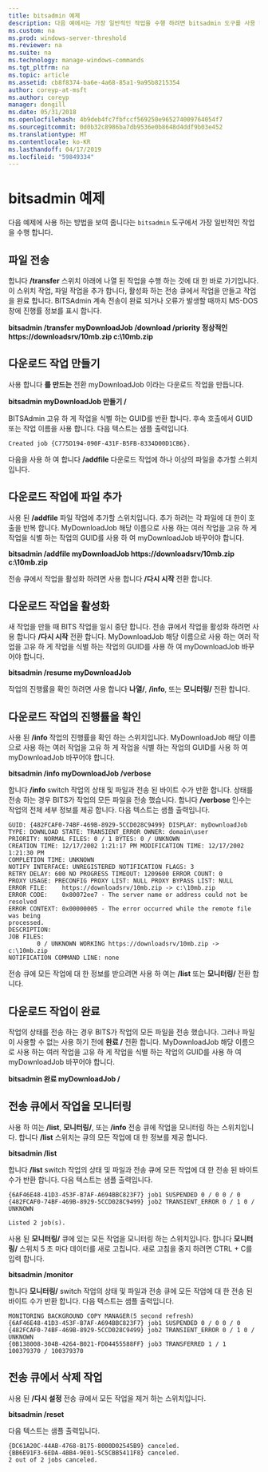 ```yaml
---
title: bitsadmin 예제
description: 다음 예에서는 가장 일반적인 작업을 수행 하려면 bitsadmin 도구를 사용 하는 방법을 보여 줍니다.
ms.custom: na
ms.prod: windows-server-threshold
ms.reviewer: na
ms.suite: na
ms.technology: manage-windows-commands
ms.tgt_pltfrm: na
ms.topic: article
ms.assetid: cb8f8374-ba6e-4a68-85a1-9a95b8215354
author: coreyp-at-msft
ms.author: coreyp
manager: dongill
ms.date: 05/31/2018
ms.openlocfilehash: 4b9deb4fc7fbfccf569250e965274009764054f7
ms.sourcegitcommit: 0d0b32c8986ba7db9536e0b8648d4ddf9b03e452
ms.translationtype: MT
ms.contentlocale: ko-KR
ms.lasthandoff: 04/17/2019
ms.locfileid: "59849334"
---
```

# <a name="bitsadmin-examples"></a>bitsadmin 예제

다음 예제에 사용 하는 방법을 보여 줍니다는 `bitsadmin` 도구에서 가장 일반적인 작업을 수행 합니다.

## <a name="transfer-a-file"></a>파일 전송

합니다 **/transfer** 스위치 아래에 나열 된 작업을 수행 하는 것에 대 한 바로 가기입니다. 이 스위치 작업, 파일 작업을 추가 합니다, 활성화 하는 전송 큐에서 작업을 만들고 작업을 완료 합니다. BITSAdmin 계속 전송이 완료 되거나 오류가 발생할 때까지 MS-DOS 창에 진행률 정보를 표시 합니다.

**bitsadmin /transfer myDownloadJob /download /priority 정상적인 https://downloadsrv/10mb.zip c:\\10mb.zip**

## <a name="create-a-download-job"></a>다운로드 작업 만들기

사용 합니다 **를 만드는** 전환 myDownloadJob 이라는 다운로드 작업을 만듭니다.

**bitsadmin myDownloadJob 만들기 /**

BITSAdmin 고유 하 게 작업을 식별 하는 GUID를 반환 합니다. 후속 호출에서 GUID 또는 작업 이름을 사용 합니다. 다음 텍스트는 샘플 출력입니다.

``` syntax
Created job {C775D194-090F-431F-B5FB-8334D00D1CB6}.
```

다음을 사용 하 여 합니다 **/addfile** 다운로드 작업에 하나 이상의 파일을 추가할 스위치입니다.

## <a name="add-files-to-the-download-job"></a>다운로드 작업에 파일 추가

사용 된 **/addfile** 파일 작업에 추가할 스위치입니다. 추가 하려는 각 파일에 대 한이 호출을 반복 합니다. MyDownloadJob 해당 이름으로 사용 하는 여러 작업을 고유 하 게 작업을 식별 하는 작업의 GUID를 사용 하 여 myDownloadJob 바꾸어야 합니다.

**bitsadmin /addfile myDownloadJob https://downloadsrv/10mb.zip c:\\10mb.zip**

전송 큐에서 작업을 활성화 하려면 사용 합니다 **/다시 시작** 전환 합니다.

## <a name="activate-the-download-job"></a>다운로드 작업을 활성화

새 작업을 만들 때 BITS 작업을 일시 중단 합니다. 전송 큐에서 작업을 활성화 하려면 사용 합니다 **/다시 시작** 전환 합니다. MyDownloadJob 해당 이름으로 사용 하는 여러 작업을 고유 하 게 작업을 식별 하는 작업의 GUID를 사용 하 여 myDownloadJob 바꾸어야 합니다.

**bitsadmin /resume myDownloadJob**

작업의 진행률을 확인 하려면 사용 합니다 **나열/**, **/info**, 또는 **모니터링/** 전환 합니다.

## <a name="determine-the-progress-of-the-download-job"></a>다운로드 작업의 진행률을 확인

사용 된 **/info** 작업의 진행률을 확인 하는 스위치입니다. MyDownloadJob 해당 이름으로 사용 하는 여러 작업을 고유 하 게 작업을 식별 하는 작업의 GUID를 사용 하 여 myDownloadJob 바꾸어야 합니다.

**bitsadmin /info myDownloadJob /verbose**

합니다 **/info** switch 작업의 상태 및 파일과 전송 된 바이트 수가 반환 합니다. 상태를 전송 하는 경우 BITS가 작업의 모든 파일을 전송 했습니다. 합니다 **/verbose** 인수는 작업의 전체 세부 정보를 제공 합니다. 다음 텍스트는 샘플 출력입니다.

``` syntax
GUID: {482FCAF0-74BF-469B-8929-5CCD028C9499} DISPLAY: myDownloadJob
TYPE: DOWNLOAD STATE: TRANSIENT_ERROR OWNER: domain\user
PRIORITY: NORMAL FILES: 0 / 1 BYTES: 0 / UNKNOWN
CREATION TIME: 12/17/2002 1:21:17 PM MODIFICATION TIME: 12/17/2002 1:21:30 PM
COMPLETION TIME: UNKNOWN
NOTIFY INTERFACE: UNREGISTERED NOTIFICATION FLAGS: 3
RETRY DELAY: 600 NO PROGRESS TIMEOUT: 1209600 ERROR COUNT: 0
PROXY USAGE: PRECONFIG PROXY LIST: NULL PROXY BYPASS LIST: NULL
ERROR FILE:    https://downloadsrv/10mb.zip -> c:\10mb.zip
ERROR CODE:    0x80072ee7 - The server name or address could not be resolved
ERROR CONTEXT: 0x00000005 - The error occurred while the remote file was being 
processed.
DESCRIPTION:
JOB FILES:
        0 / UNKNOWN WORKING https://downloadsrv/10mb.zip -> c:\10mb.zip
NOTIFICATION COMMAND LINE: none
```

전송 큐에 모든 작업에 대 한 정보를 받으려면 사용 하 여는 **/list** 또는 **모니터링/** 전환 합니다.

## <a name="completing-the-download-job"></a>다운로드 작업이 완료

작업의 상태를 전송 하는 경우 BITS가 작업의 모든 파일을 전송 했습니다. 그러나 파일이 사용할 수 없는 사용 하기 전에 **완료 /** 전환 합니다. MyDownloadJob 해당 이름으로 사용 하는 여러 작업을 고유 하 게 작업을 식별 하는 작업의 GUID를 사용 하 여 myDownloadJob 바꾸어야 합니다.

**bitsadmin 완료 myDownloadJob /**

## <a name="monitoring-jobs-in-the-transfer-queue"></a>전송 큐에서 작업을 모니터링

사용 하 여는 **/list**, **모니터링/**, 또는 **/info** 전송 큐에 작업을 모니터링 하는 스위치입니다. 합니다 **/list** 스위치는 큐의 모든 작업에 대 한 정보를 제공 합니다.

**bitsadmin /list**

합니다 **/list** switch 작업의 상태 및 파일과 전송 큐에 모든 작업에 대 한 전송 된 바이트 수가 반환 합니다. 다음 텍스트는 샘플 출력입니다.

``` syntax
{6AF46E48-41D3-453F-B7AF-A694BBC823F7} job1 SUSPENDED 0 / 0 0 / 0
{482FCAF0-74BF-469B-8929-5CCD028C9499} job2 TRANSIENT_ERROR 0 / 1 0 / UNKNOWN

Listed 2 job(s).
```

사용 된 **모니터링/** 큐에 있는 모든 작업을 모니터링 하는 스위치입니다. 합니다 **모니터링/** 스위치 5 초 마다 데이터를 새로 고칩니다. 새로 고침을 중지 하려면 CTRL + C를 입력 합니다.

**bitsadmin /monitor**

합니다 **모니터링/** switch 작업의 상태 및 파일과 전송 큐에 모든 작업에 대 한 전송 된 바이트 수가 반환 합니다. 다음 텍스트는 샘플 출력입니다.

``` syntax
MONITORING BACKGROUND COPY MANAGER(5 second refresh)
{6AF46E48-41D3-453F-B7AF-A694BBC823F7} job1 SUSPENDED 0 / 0 0 / 0
{482FCAF0-74BF-469B-8929-5CCD028C9499} job2 TRANSIENT_ERROR 0 / 1 0 / UNKNOWN
{0B138008-304B-4264-B021-FD04455588FF} job3 TRANSFERRED 1 / 1 100379370 / 100379370
```

## <a name="deleting-jobs-from-the-transfer-queue"></a>전송 큐에서 삭제 작업

사용 된 **/다시 설정** 전송 큐에서 모든 작업을 제거 하는 스위치입니다.

**bitsadmin /reset**

다음 텍스트는 샘플 출력입니다.

``` syntax
{DC61A20C-44AB-4768-B175-8000D02545B9} canceled.
{BB6E91F3-6EDA-4BB4-9E01-5C5CBB5411F8} canceled.
2 out of 2 jobs canceled.
```
